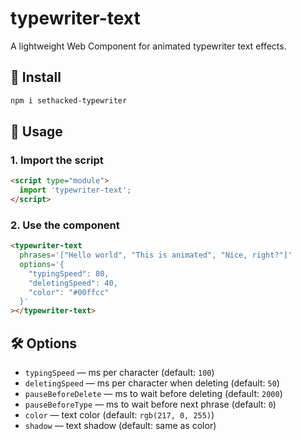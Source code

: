 # typewriter-text

A lightweight Web Component for animated typewriter text effects.

## 💾 Install

```bash
npm i sethacked-typewriter
```

## 🚀 Usage

### 1. Import the script

```html
<script type="module">
  import 'typewriter-text';
</script>
```

### 2. Use the component

```html
<typewriter-text
  phrases='["Hello world", "This is animated", "Nice, right?"]'
  options='{
    "typingSpeed": 80,
    "deletingSpeed": 40,
    "color": "#00ffcc"
  }'
></typewriter-text>
```

## 🛠 Options

- `typingSpeed` — ms per character (default: `100`)
- `deletingSpeed` — ms per character when deleting (default: `50`)
- `pauseBeforeDelete` — ms to wait before deleting (default: `2000`)
- `pauseBeforeType` — ms to wait before next phrase (default: `0`)
- `color` — text color (default: `rgb(217, 0, 255)`)
- `shadow` — text shadow (default: same as color)
